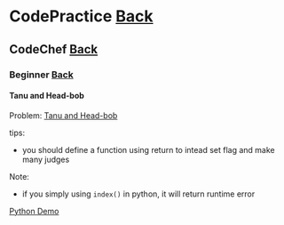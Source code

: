 # CodePractice [Back](https://blog.fish-404.icu/CodePractice/)

## CodeChef [Back](https://blog.fish-404.icu/CodePractice/CodeChef/)

### Beginner [Back](https://blog.fish-404.icu/CodePractice/CodeChef/Beginner/)

#### Tanu and Head-bob

Problem: [Tanu and Head-bob](https://www.codechef.com/submit/HEADBOB)

tips:

* you should define a function using return to intead set flag and make many judges

Note:

* if you simply using `index()` in python, it will return runtime error

[Python Demo](https://github.com/fish-404/CodePractice/blob/main/CodeChef/Beginner/Tanu%20and%20Head-bob/Tanu%20and%20Head-bob.py) 
